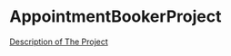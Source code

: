 # AppointmentBookerProject

[Description of The Project](https://drive.google.com/file/d/1uTfQkWTWF0ffYYJPPIyQQJJMXtnIIFX2/view?usp=sharing)
